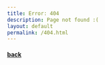 ```yaml
---
title: Error: 404
description: Page not found :(
layout: default
permalink: /404.html
---
```


#### [back](./)
